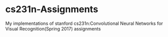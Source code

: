 # cs231n-Assignments
My implementations of stanford cs231n:Convolutional Neural Networks for Visual Recognition(Spring 2017) assignments
